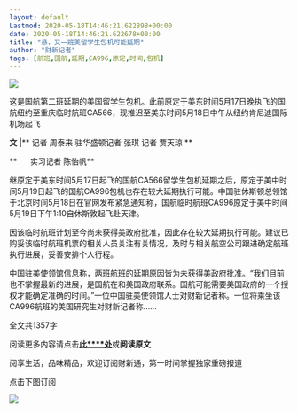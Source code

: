 ```yaml
---
layout: default
Lastmod: 2020-05-18T14:46:21.622898+00:00
date: 2020-05-18T14:46:21.622678+00:00
title: "悬，又一班美留学生包机可能延期"
author: "财新记者"
tags: [航班,国航,延期,CA996,原定,时间,包机]
---
```


  

![](https://images.weserv.nl/?url=https%3A//mmbiz.qpic.cn/mmbiz_jpg/7BzN7BuDIjSlly7ob8VhRciazhdyx7oUfKjTibwWLevWUC3QJFS2TTfJVxvniab53ANtq1iah7xXqtNRQvFTZezvqA/640%3Fwx_fmt%3Djpeg)

这是国航第二班延期的美国留学生包机。此前原定于美东时间5月17日晚执飞的国航纽约至重庆临时航班CA566，现推迟至美东时间5月18日中午从纽约肯尼迪国际机场起飞

**文 |**** 记者 周泰来 驻华盛顿记者 张琪 记者 贾天琼 **

**      实习记者 陈怡帆**

  

  

继原定于美东时间5月17日起飞的国航CA566留学生包机延期之后，原定于美中时间5月19日起飞的国航CA996包机也存在较大延期执行可能。中国驻休斯顿总领馆于北京时间5月18日在官网发布紧急通知称，国航临时航班CA996原定于美中时间5月19日下午1:10自休斯敦起飞赴天津。

  

因该临时航班计划至今尚未获得美政府批准，因此存在较大延期执行可能。建议已购妥该临时航班机票的相关人员关注有关情况，及时与相关航空公司跟进确定航班执行进展，妥善安排个人行程。

  

  

中国驻美使领馆信息称，两班航班的延期原因皆为未获得美政府批准。“我们目前也不掌握最新的进展，是国航在和美国政府联系。国航可能需要美国政府的一个授权才能确定准确的时间。”一位中国驻美使领馆人士对财新记者称。一位将乘坐该CA996航班的美国研究生对财新记者称……

全文共1357字

阅读更多内容请点击[**此****处**](http://china.caixin.com/2020-05-18/101555228.html?originReferrer=gh_caixinwang)或**阅读原文**

阅享生活，品味精品，欢迎订阅财新通，第一时间掌握独家重磅报道  

点击下图订阅

[![](https://images.weserv.nl/?url=https%3A//mmbiz.qpic.cn/mmbiz_png/7BzN7BuDIjTQRhzuDOWwfnTntw7PmwHckXdNHFsmMcEyc2448UxYdFdrFdS8U6icYBBsErI9Jkaibic4aZWtqcghQ/640%3Fwx_fmt%3Djpeg)](http://mall.caixin.com/mall/h5/list/list.html?type=127&originReferrer=gh_caixinwang)

